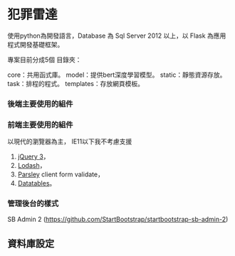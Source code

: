 # 犯罪雷達

使用python為開發語言，Database 為 Sql Server 2012 以上，以 Flask 為應用程式開發基礎框架。

專案目前分成5個 目錄夾：

core：共用函式庫。
model：提供bert深度學習模型。
static：靜態資源存放。
task：排程的程式。
templates：存放網頁模板。

### 後端主要使用的組件

### 前端主要使用的組件

以現代的瀏覽器為主， IE11以下我不考慮支援

1. [jQuery 3](https://jquery.com/)，
2. [Lodash](https://lodash.com/)，
3. [Parsley](https://parsleyjs.org/) client form validate，
5. [Datatables](https://datatables.net/)。

### 管理後台的樣式

SB Admin 2 (https://github.com/StartBootstrap/startbootstrap-sb-admin-2)

## 資料庫設定

